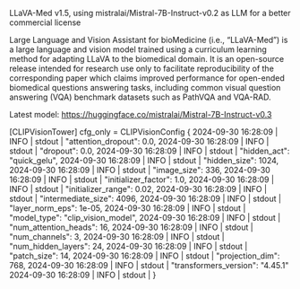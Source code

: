 LLaVA-Med v1.5, using mistralai/Mistral-7B-Instruct-v0.2 as LLM for a better commercial license

Large Language and Vision Assistant for bioMedicine (i.e., “LLaVA-Med”) is a large language and vision model trained using a curriculum learning method for adapting LLaVA to the biomedical domain. It is an open-source release intended for research use only to facilitate reproducibility of the corresponding paper which claims improved performance for open-ended biomedical questions answering tasks, including common visual question answering (VQA) benchmark datasets such as PathVQA and VQA-RAD.

Latest model: https://huggingface.co/mistralai/Mistral-7B-Instruct-v0.3



[CLIPVisionTower] cfg_only = CLIPVisionConfig {
2024-09-30 16:28:09 | INFO | stdout |   "attention_dropout": 0.0,
2024-09-30 16:28:09 | INFO | stdout |   "dropout": 0.0,
2024-09-30 16:28:09 | INFO | stdout |   "hidden_act": "quick_gelu",
2024-09-30 16:28:09 | INFO | stdout |   "hidden_size": 1024,
2024-09-30 16:28:09 | INFO | stdout |   "image_size": 336,
2024-09-30 16:28:09 | INFO | stdout |   "initializer_factor": 1.0,
2024-09-30 16:28:09 | INFO | stdout |   "initializer_range": 0.02,
2024-09-30 16:28:09 | INFO | stdout |   "intermediate_size": 4096,
2024-09-30 16:28:09 | INFO | stdout |   "layer_norm_eps": 1e-05,
2024-09-30 16:28:09 | INFO | stdout |   "model_type": "clip_vision_model",
2024-09-30 16:28:09 | INFO | stdout |   "num_attention_heads": 16,
2024-09-30 16:28:09 | INFO | stdout |   "num_channels": 3,
2024-09-30 16:28:09 | INFO | stdout |   "num_hidden_layers": 24,
2024-09-30 16:28:09 | INFO | stdout |   "patch_size": 14,
2024-09-30 16:28:09 | INFO | stdout |   "projection_dim": 768,
2024-09-30 16:28:09 | INFO | stdout |   "transformers_version": "4.45.1"
2024-09-30 16:28:09 | INFO | stdout | }
